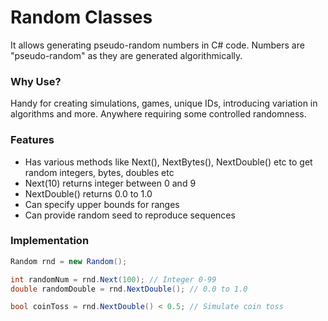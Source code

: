 # Random Classes
It allows generating pseudo-random numbers in C# code. Numbers are "pseudo-random" as they are generated algorithmically.

### Why Use?
Handy for creating simulations, games, unique IDs, introducing variation in algorithms and more. Anywhere requiring some controlled randomness.

### Features
- Has various methods like Next(), NextBytes(), NextDouble() etc to get random integers, bytes, doubles etc
- Next(10) returns integer between 0 and 9
- NextDouble() returns 0.0 to 1.0
- Can specify upper bounds for ranges
- Can provide random seed to reproduce sequences

### Implementation
```cs
Random rnd = new Random();

int randomNum = rnd.Next(100); // Integer 0-99
double randomDouble = rnd.NextDouble(); // 0.0 to 1.0

bool coinToss = rnd.NextDouble() < 0.5; // Simulate coin toss
```
